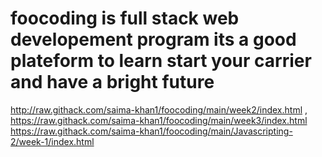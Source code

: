 # foocoding is full stack web developement program its a good plateform to learn start your carrier and have a bright future
http://raw.githack.com/saima-khan1/foocoding/main/week2/index.html , 
https://raw.githack.com/saima-khan1/foocoding/main/week3/index.html
https://raw.githack.com/saima-khan1/foocoding/main/Javascripting-2/week-1/index.html
